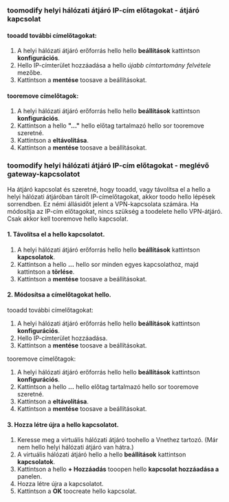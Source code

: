### <a name="noconnection"></a>toomodify helyi hálózati átjáró IP-cím előtagokat - átjáró kapcsolat

#### <a name="tooadd-additional-address-prefixes"></a>tooadd további címelőtagokat:

1. A helyi hálózati átjáró erőforrás hello hello **beállítások** kattintson **konfigurációs**.
2. Hello IP-címterület hozzáadása a hello *újabb címtartomány felvétele* mezőbe.
3. Kattintson a **mentése** toosave a beállításokat.

#### <a name="tooremove-address-prefixes"></a>tooremove címelőtagok:

1. A helyi hálózati átjáró erőforrás hello hello **beállítások** kattintson **konfigurációs**.
2. Kattintson a hello **"..."** hello előtag tartalmazó hello sor tooremove szeretné.
3. Kattintson a **eltávolítása**.
4. Kattintson a **mentése** toosave a beállításokat.

### <a name="withconnection"></a>toomodify helyi hálózati átjáró IP-cím előtagokat - meglévő gateway-kapcsolatot

Ha átjáró kapcsolat és szeretné, hogy tooadd, vagy távolítsa el a hello a helyi hálózati átjáróban tárolt IP-címelőtagokat, akkor toodo hello lépések sorrendben. Ez némi állásidőt jelent a VPN-kapcsolata számára. Ha módosítja az IP-cím előtagokat, nincs szükség a toodelete hello VPN-átjáró. Csak akkor kell tooremove hello kapcsolat.

#### <a name="1-remove-hello-connection"></a>1. Távolítsa el a hello kapcsolatot.

1. A helyi hálózati átjáró erőforrás hello hello **beállítások** kattintson **kapcsolatok**.
2. Kattintson a hello **...**  hello sor minden egyes kapcsolathoz, majd kattintson a **törlése**.
3. Kattintson a **mentése** toosave a beállításokat.

#### <a name="2-modify-hello-address-prefixes"></a>2. Módosítsa a címelőtagokat hello.

tooadd további címelőtagokat:

1. A helyi hálózati átjáró erőforrás hello hello **beállítások** kattintson **konfigurációs**.
2. Hello IP-címterület hozzáadása.
3. Kattintson a **mentése** toosave a beállításokat.

tooremove címelőtagok:

1. A helyi hálózati átjáró erőforrás hello hello **beállítások** kattintson **konfigurációs**.
2. Kattintson a hello **...**  hello előtag tartalmazó hello sor tooremove szeretné.
3. Kattintson a **eltávolítása**.
4. Kattintson a **mentése** toosave a beállításokat.

#### <a name="3-recreate-hello-connection"></a>3. Hozza létre újra a hello kapcsolatot.

1. Keresse meg a virtuális hálózati átjáró toohello a Vnethez tartozó. (Már nem hello helyi hálózati átjáró van hátra.)
2. A virtuális hálózati átjáró hello a hello **beállítások** kattintson **kapcsolatok**.
3. Kattintson a hello **+ Hozzáadás** tooopen hello **kapcsolat hozzáadása a** panelen.
4. Hozza létre újra a kapcsolatot.
5. Kattintson a **OK** toocreate hello kapcsolat.
